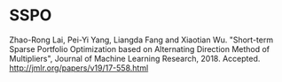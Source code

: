 # SSPO
Zhao-Rong Lai, Pei-Yi Yang, Liangda Fang and Xiaotian Wu. "Short-term Sparse  Portfolio Optimization based on Alternating Direction Method of Multipliers",  Journal of Machine Learning Research, 2018. Accepted.
http://jmlr.org/papers/v19/17-558.html
